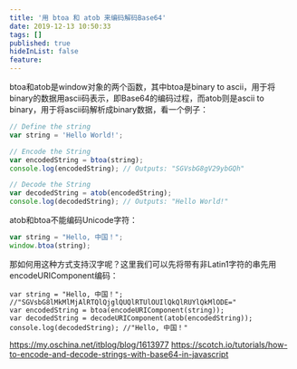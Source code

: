 ```yaml
---
title: '用 btoa 和 atob 来编码解码Base64'
date: 2019-12-13 10:50:33
tags: []
published: true
hideInList: false
feature: 
---
```

btoa和atob是window对象的两个函数，其中btoa是binary to ascii，用于将binary的数据用ascii码表示，即Base64的编码过程，而atob则是ascii to binary，用于将ascii码解析成binary数据，看一个例子：
```js
// Define the string
var string = 'Hello World!';

// Encode the String
var encodedString = btoa(string);
console.log(encodedString); // Outputs: "SGVsbG8gV29ybGQh"

// Decode the String
var decodedString = atob(encodedString);
console.log(decodedString); // Outputs: "Hello World!"
```
atob和btoa不能编码Unicode字符：
```js
var string = "Hello, 中国！";
window.btoa(string);
```
那如何用这种方式支持汉字呢？这里我们可以先将带有非Latin1字符的串先用encodeURIComponent编码：
```
var string = "Hello, 中国！";
//"SGVsbG8lMkMlMjAlRTQlQjglQUQlRTUlOUIlQkQlRUYlQkMlODE="
var encodedString = btoa(encodeURIComponent(string));
var decodedString = decodeURIComponent(atob(encodedString));
console.log(decodedString); //"Hello, 中国！"
```
https://my.oschina.net/itblog/blog/1613977
https://scotch.io/tutorials/how-to-encode-and-decode-strings-with-base64-in-javascript